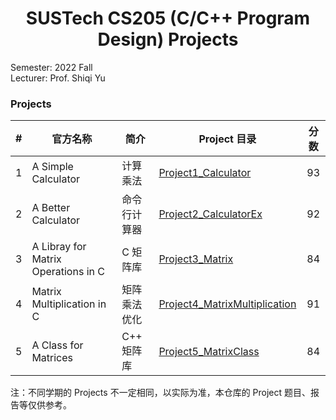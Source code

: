 <div align="center">

# SUSTech CS205 (C/C++ Program Design) Projects

</div>

Semester: 2022 Fall  
Lecturer: Prof. Shiqi Yu

### Projects

|  #  |                官方名称              |     简介      |                          Project 目录                           | 分数 | 
|:---:|-------------------------------------|--------------|----------------------------------------------------------------|:---:|
|  1  | A Simple Calculator                 | 计算乘法      | [Project1_Calculator](Project1)                     | 93 | 
|  2  | A Better Calculator                 | 命令行计算器   | [Project2_CalculatorEx](Project2)                 | 92 | 
|  3  | A Libray for Matrix Operations in C | C 矩阵库      | [Project3_Matrix](Project3)                             | 84 | 
|  4  | Matrix Multiplication in C          | 矩阵乘法优化   | [Project4_MatrixMultiplication](Project4) | 91 |
|  5  | A Class for Matrices                | C++ 矩阵库    | [Project5_MatrixClass](Project5)                   | 84 |

注：不同学期的 Projects 不一定相同，以实际为准，本仓库的 Project 题目、报告等仅供参考。
